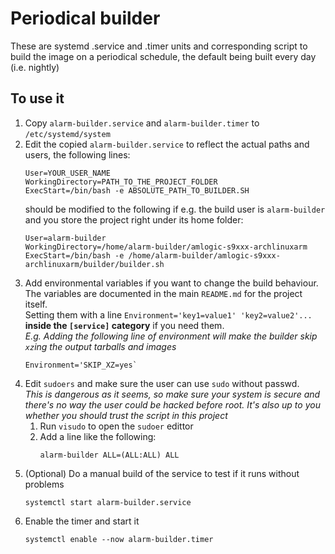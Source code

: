 # Periodical builder
These are systemd .service and .timer units and corresponding script to build the image on a periodical schedule, the default being built every day (i.e. nightly)

## To use it
1. Copy `alarm-builder.service` and `alarm-builder.timer` to `/etc/systemd/system`
2. Edit the copied `alarm-builder.service` to reflect the actual paths and users, the following lines:
    ```
    User=YOUR_USER_NAME
    WorkingDirectory=PATH_TO_THE_PROJECT_FOLDER
    ExecStart=/bin/bash -e ABSOLUTE_PATH_TO_BUILDER.SH
    ```
    should be modified to the following if e.g. the build user is `alarm-builder` and you store the project right under its home folder:
    ```
    User=alarm-builder
    WorkingDirectory=/home/alarm-builder/amlogic-s9xxx-archlinuxarm
    ExecStart=/bin/bash -e /home/alarm-builder/amlogic-s9xxx-archlinuxarm/builder/builder.sh
    ```
3. Add environmental variables if you want to change the build behaviour.   
The variables are documented in the main `README.md` for the project itself.   
Setting them with a line `Environment='key1=value1' 'key2=value2'...` **inside the `[service]` category** if you need them.  
_E.g. Adding the following line of environment will make the builder skip `xz`ing the output tarballs and images_
    ```
    Environment='SKIP_XZ=yes`
    ```
4. Edit `sudoers` and make sure the user can use `sudo` without passwd.  
_This is dangerous as it seems, so make sure your system is secure and there's no way the user could be hacked before root. It's also up to you whether you should trust the script in this project_
    1. Run `visudo` to open the `sudoer` edittor
    2. Add a line like the following:
        ```
        alarm-builder ALL=(ALL:ALL) ALL
        ```
4. (Optional) Do a manual build of the service to test if it runs without problems
    ```
    systemctl start alarm-builder.service
    ```
5. Enable the timer and start it 
    ```
    systemctl enable --now alarm-builder.timer
    ```
